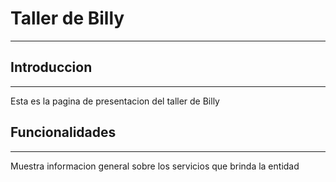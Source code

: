 # Taller de Billy

----

## Introduccion

----

<p>Esta es la pagina de presentacion del taller de Billy</p>

## Funcionalidades

-----

<p>Muestra informacion general sobre los servicios que brinda la entidad</p>
